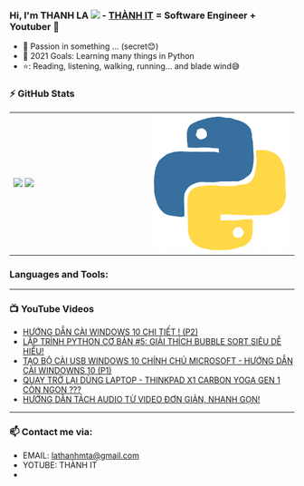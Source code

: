 ### Hi, I'm THANH LA <img src="https://media.giphy.com/media/hvRJCLFzcasrR4ia7z/giphy.gif" width="25px"> -  [THÀNH IT][website] = Software Engineer + Youtuber 🌻  


- 🔭 Passion in something ... (secret😊)
- 💪 2021 Goals: Learning many things in Python
- ⭐: Reading, listening, walking, running... and blade wind😅

### :zap: GitHub Stats

<table>
<tr>
  <td width="48%">
    <img src="https://github-readme-stats.vercel.app/api?username=ThanhLa1802&show_icons=true&hide=contribs,issues&hide_border=true" />
    <img src="https://github-readme-stats.vercel.app/api/top-langs/?username=ThanhLa1802&layout=compact&show_icons=true&hide_border=true" />
  </td>
  <td width="52%"><img alt="gif" align="right" src=".github/assets/python.gif"/></td>
</tr>
<table>

### Languages and Tools:



---

### 📺 YouTube Videos

<!-- YOUTUBE:START -->
- [HƯỚNG DẪN CÀI WINDOWS 10 CHI TIẾT ! (P2)](https://www.youtube.com/watch?v=_n6V3_JAZSg)
- [LẬP TRÌNH PYTHON CƠ BẢN #5: GIẢI THÍCH BUBBLE SORT SIÊU DỄ HIỂU!](https://www.youtube.com/watch?v=ip8lcoaNI5g)
- [TẠO BỘ CÀI USB WINDOWS 10 CHÍNH CHỦ MICROSOFT - HƯỚNG DẪN CÀI WINDOWNS 10 (P1)](https://www.youtube.com/watch?v=318S1_N1fjQ)
- [QUAY TRỞ LẠI DÙNG LAPTOP - THINKPAD X1 CARBON YOGA GEN 1 CÒN NGON ???](https://www.youtube.com/watch?v=uP8f86pQxNk)
- [HƯỚNG DẪN TÁCH AUDIO TỪ VIDEO ĐƠN GIẢN, NHANH GỌN!](https://www.youtube.com/watch?v=rtx8N2xRQ0I)
<!-- YOUTUBE:END -->

---

### 📫 Contact me via:
- EMAIL: lathanhmta@gmail.com
- YOTUBE: THÀNH IT
- [website]:https://www.youtube.com/channel/UC9L5_YMFz8JfBeQtUic8-3A
